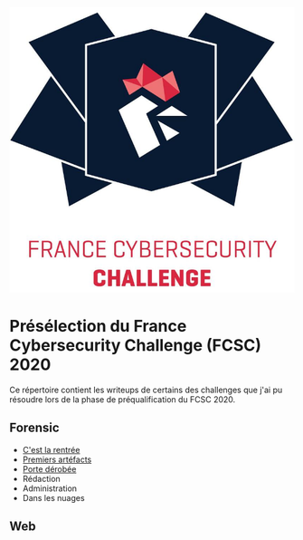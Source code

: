 ![FCSC 2020 LOGO](logo.png)

#  Présélection du France Cybersecurity Challenge (FCSC) 2020

Ce répertoire contient les writeups de certains des challenges que j'ai pu résoudre lors de la phase de préqualification du FCSC 2020.



## Forensic

* [C'est la rentrée](./forensic/Academie_de_l_investigation/C_est_la_rentree.md)
* [Premiers artéfacts](./forensic/Academie_de_l_investigation/Premiers_artefacts.md) 
* [Porte dérobée](forensic/Academie_de_l_investigation/porte_derobee.md) 
* Rédaction
* Administration
* Dans les nuages

## Web

